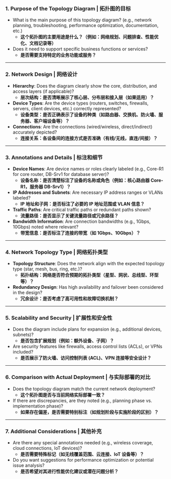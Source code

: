 ### **1. Purpose of the Topology Diagram | 拓扑图的目标**
- What is the main purpose of this topology diagram? (e.g., network planning, troubleshooting, performance optimization, documentation, etc.)
  - **这个拓扑图的主要用途是什么？（例如：网络规划、问题排查、性能优化、文档记录等）**
- Does it need to support specific business functions or services?
  - **是否需要支持特定的业务功能或服务？**

---

### **2. Network Design | 网络设计**
- **Hierarchy**: Does the diagram clearly show the core, distribution, and access layers (if applicable)?
  - **层次结构：是否清晰展示了核心层、分布层和接入层（如果适用）？**
- **Device Types**: Are the device types (routers, switches, firewalls, servers, client devices, etc.) correctly represented?
  - **设备类型：是否正确表示了设备的种类（如路由器、交换机、防火墙、服务器、客户端设备等）？**
- **Connections**: Are the connections (wired/wireless, direct/indirect) accurately depicted?
  - **连接关系：各设备间的连接方式是否准确（有线/无线，直连/间接）？**

---

### **3. Annotations and Details | 标注和细节**
- **Device Names**: Are device names or roles clearly labeled (e.g., Core-R1 for core router, DB-Srv1 for database server)?
  - **设备名称：是否清楚标注了设备的名称或角色（例如：核心路由器 Core-R1，服务器 DB-Srv1）？**
- **IP Addresses and Subnets**: Are necessary IP address ranges or VLANs labeled?
  - **IP 地址和子网：是否标注了必要的 IP 地址范围或 VLAN 信息？**
- **Traffic Paths**: Are critical traffic paths or redundant paths shown?
  - **流量路径：是否显示了关键流量路径或冗余路径？**
- **Bandwidth Information**: Are connection bandwidths (e.g., 1Gbps, 10Gbps) noted where relevant?
  - **带宽信息：是否标注了连接的带宽（如 1Gbps、10Gbps）？**

---

### **4. Network Topology Type | 网络拓扑类型**
- **Topology Structure**: Does the network align with the expected topology type (star, mesh, bus, ring, etc.)?
  - **拓扑结构：网络是否符合预期的拓扑类型（星型、网状、总线型、环型等）？**
- **Redundancy Design**: Has high availability and failover been considered in the design?
  - **冗余设计：是否考虑了高可用性和故障切换机制？**

---

### **5. Scalability and Security | 扩展性和安全性**
- Does the diagram include plans for expansion (e.g., additional devices, subnets)?
  - **是否包含扩展规划（例如：额外设备、子网）？**
- Are security features like firewalls, access control lists (ACLs), or VPNs included?
  - **是否展示了防火墙、访问控制列表 (ACL)、VPN 连接等安全设计？**

---

### **6. Comparison with Actual Deployment | 与实际部署的对比**
- Does the topology diagram match the current network deployment?
  - **这个拓扑图是否与当前网络实际部署一致？**
- If there are discrepancies, are they noted (e.g., planning phase vs. implementation phase)?
  - **如果存在偏差，是否需要特别标注（如规划阶段与实施阶段的区别）？**

---

### **7. Additional Considerations | 其他补充**
- Are there any special annotations needed (e.g., wireless coverage, cloud connections, IoT devices)?
  - **是否需要特殊标记（如无线覆盖范围、云连接、IoT 设备等）？**
- Do you want suggestions for performance optimization or potential issue analysis?
  - **是否希望对其进行性能优化建议或潜在问题分析？**

